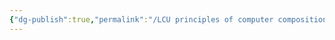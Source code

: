 ```yaml
---
{"dg-publish":true,"permalink":"/LCU principles of computer composition/微程序设计/","dgPassFrontmatter":true,"noteIcon":"","created":"2024-11-28T11:11:50.325+08:00","updated":"2025-03-30T15:10:00.930+08:00"}
---
```


